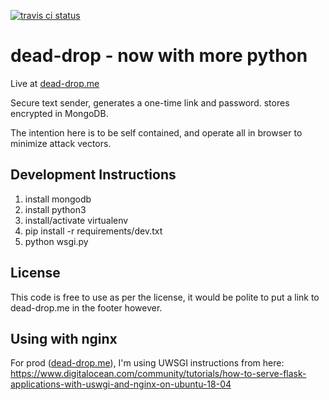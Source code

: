 [![travis ci status](https://travis-ci.org/hymnis/dead-drop-python.svg?branch=master)](https://travis-ci.org/hymnis/dead-drop-python)

# dead-drop - now with more python

Live at [dead-drop.me](https://dead-drop.me)

Secure text sender, generates a one-time link and password. stores encrypted in MongoDB.

The intention here is to be self contained, and operate all in browser to minimize attack vectors.


## Development Instructions

1. install mongodb
2. install python3
3. install/activate virtualenv
4. pip install -r requirements/dev.txt
5. python wsgi.py


## License

This code is free to use as per the license, it would be polite to put a link to dead-drop.me in the footer however.


## Using with nginx

For prod ([dead-drop.me](https://dead-drop.me)), I'm using UWSGI instructions from here:
https://www.digitalocean.com/community/tutorials/how-to-serve-flask-applications-with-uswgi-and-nginx-on-ubuntu-18-04
